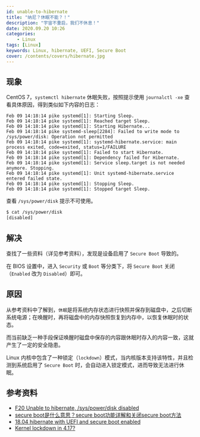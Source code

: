 ```yaml
---
id: unable-to-hibernate
title: "纳尼？休眠不能？！"
description: "宇宙不重启，我们不休息！"
date: 2020.09.20 10:26
categories:
    - Linux
tags: [Linux]
keywords: Linux, hibernate, UEFI, Secure Boot
cover: /contents/covers/hibernate.jpg
---
```



## 现象

CentOS 7，`systemctl hibernate` 休眠失败，按照提示使用 `journalctl -xe` 查看具体原因，得到类似如下内容的日志：

```log
Feb 09 14:18:14 pike systemd[1]: Starting Sleep.
Feb 09 14:18:14 pike systemd[1]: Reached target Sleep.
Feb 09 14:18:14 pike systemd[1]: Starting Hibernate...
Feb 09 14:18:14 pike systemd-sleep[2284]: Failed to write mode to /sys/power/disk: Operation not permitted
Feb 09 14:18:14 pike systemd[1]: systemd-hibernate.service: main process exited, code=exited, status=1/FAILURE
Feb 09 14:18:14 pike systemd[1]: Failed to start Hibernate.
Feb 09 14:18:14 pike systemd[1]: Dependency failed for Hibernate.
Feb 09 14:18:14 pike systemd[1]: Service sleep.target is not needed anymore. Stopping.
Feb 09 14:18:14 pike systemd[1]: Unit systemd-hibernate.service entered failed state.
Feb 09 14:18:14 pike systemd[1]: Stopping Sleep.
Feb 09 14:18:14 pike systemd[1]: Stopped target Sleep.
```

查看 `/sys/power/disk` 提示不可使用。

```bash
$ cat /sys/power/disk
[disabled]
```


## 解决

查找了一些资料（详见参考资料），发现是设备启用了 `Secure Boot` 导致的。

在 BIOS 设置中，进入 `Security` 或 `Boot` 等分类下，将 `Secure Boot` 关闭（`Enabled` 改为 `Disabled`）即可。


## 原因

从参考资料中了解到，`休眠`是将系统内存状态进行快照并保存到磁盘中，之后切断系统电源；在唤醒时，再将磁盘中的内存快照恢复到内存中，以恢复休眠时的状态。

而当前缺乏一种手段保证唤醒时磁盘中保存的内容跟休眠时存入的内容一致，这就产生了一定的安全隐患。

Linux 内核中包含了一种锁定（`lockdown`）模式，当内核版本支持该特性，并且检测到系统启用了 `Secure Boot` 时，会自动进入锁定模式，进而导致无法进行休眠。


## 参考资料

* [F20 Unable to hibernate, /sys/power/disk disabled](https://unix.stackexchange.com/questions/114889/f20-unable-to-hibernate-sys-power-disk-disabled)
* [secure boot是什么意思？secure boot功能详解和关闭secure boot方法](http://www.dnxtc.net/zixun/zhuangjijiaocheng/2019-08-27/4003.html)
* [18.04 hibernate with UEFI and secure boot enabled](https://askubuntu.com/questions/1106105/18-04-hibernate-with-uefi-and-secure-boot-enabled)
* [Kernel lockdown in 4.17?](https://lwn.net/Articles/750730/)
